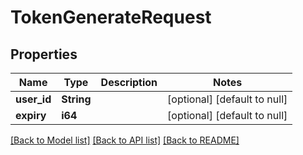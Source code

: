 # TokenGenerateRequest

## Properties
Name | Type | Description | Notes
------------ | ------------- | ------------- | -------------
**user_id** | **String** |  | [optional] [default to null]
**expiry** | **i64** |  | [optional] [default to null]

[[Back to Model list]](../README.md#documentation-for-models) [[Back to API list]](../README.md#documentation-for-api-endpoints) [[Back to README]](../README.md)


